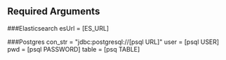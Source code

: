## Required Arguments
   
   ###Elasticsearch
   esUrl = [ES_URL]

   ###Postgres
   con_str = "jdbc:postgresql://[psql URL]"
   user = [psql USER]
   pwd = [psql PASSWORD]
   table = [psq TABLE]

